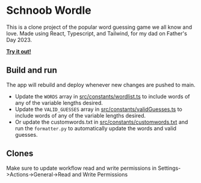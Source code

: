 # Schnoob Wordle

This is a clone project of the popular word guessing game we all know and love. Made using React, Typescript, and Tailwind, for my dad on Father's Day 2023.

[**Try it out!**](https://cnellington.github.io/dadle/)

## Build and run

The app will rebuild and deploy whenever new changes are pushed to main. 
- Update the `WORDS` array in [src/constants/wordlist.ts](src/constants/wordlist.ts) to include words of any of the variable lengths desired.
- Update the `VALID_GUESSES` array in [src/constants/validGuesses.ts](src/constants/validGuesses.ts) to include words of any of the variable lengths desired.
- Or update the customwords.txt in [src/constants/customwords.txt](src/constants/customwords.txt) and run the `formatter.py` to automatically update the words and valid guesses.

## Clones
Make sure to update workflow read and write permissions in Settings->Actions->General->Read and Write Permissions

